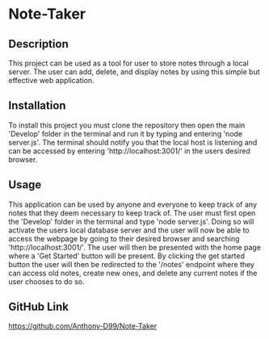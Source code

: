 # Note-Taker 


## Description

This project can be used as a tool for user to store notes through a local server. The user can add, delete, and display notes by using this simple but effective web application.


## Installation

To install this project you must clone the repository then open the  main 'Develop' folder in the terminal and run it by typing and entering 'node server.js'. The terminal should notify you that the local host is listening and can be accessed by entering 'http://localhost:3001/' in the users desired browser.


## Usage

This application can be used by anyone and everyone to keep track of any notes that they deem necessary to keep track of. The user must first open the 'Develop' folder in the terminal and type 'node server.js'. Doing so will activate the users local database server and the user will now be able to access the webpage by going to their desired browser and searching 'http://localhost:3001/'. The user will then be presented with the home page where a 'Get Started' button will be present. By clicking the get started button the user will then be redirected to the '/notes' endpoint where they can access old notes, create new ones, and delete any current notes if the user chooses to do so. 


## GitHub Link

https://github.com/Anthony-D99/Note-Taker